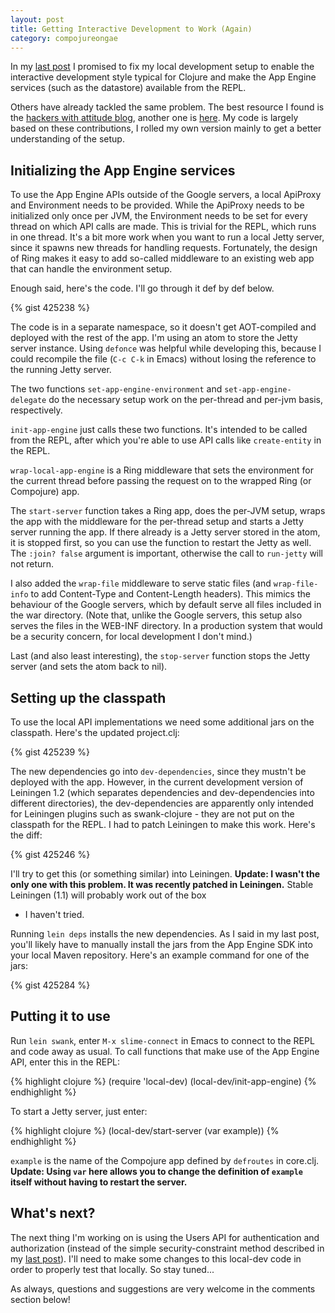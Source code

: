 ```yaml
---
layout: post
title: Getting Interactive Development to Work (Again)
category: compojureongae
---
```


In my [last post][0] I promised to fix my local development setup to
enable the interactive development style typical for Clojure and make
the App Engine services (such as the datastore) available from the
REPL.

Others have already tackled the same problem. The best resource I
found is the [hackers with attitude blog][1], another one is
[here][2].  My code is largely based on these contributions, I rolled
my own version mainly to get a better understanding of the setup.

<!--more-->

## Initializing the App Engine services

To use the App Engine APIs outside of the Google servers, a local
ApiProxy and Environment needs to be provided. While the ApiProxy
needs to be initialized only once per JVM, the Environment needs to be
set for every thread on which API calls are made. This is trivial for
the REPL, which runs in one thread. It's a bit more work when you want
to run a local Jetty server, since it spawns new threads for handling
requests. Fortunately, the design of Ring makes it easy to add
so-called middleware to an existing web app that can handle the
environment setup.

Enough said, here's the code. I'll go through it def by def below.

{% gist 425238 %}

The code is in a separate namespace, so it doesn't get AOT-compiled
and deployed with the rest of the app. I'm using an atom to store the
Jetty server instance. Using `defonce` was helpful while developing
this, because I could recompile the file (`C-c C-k` in Emacs) without
losing the reference to the running Jetty server.

The two functions `set-app-engine-environment` and
`set-app-engine-delegate` do the necessary setup work on the
per-thread and per-jvm basis, respectively.

`init-app-engine` just calls these two functions. It's intended to be
called from the REPL, after which you're able to use API calls like
`create-entity` in the REPL.

`wrap-local-app-engine` is a Ring middleware that sets the environment
for the current thread before passing the request on to the wrapped
Ring (or Compojure) app.

The `start-server` function takes a Ring app, does the per-JVM setup,
wraps the app with the middleware for the per-thread setup and starts
a Jetty server running the app. If there already is a Jetty server
stored in the atom, it is stopped first, so you can use the function
to restart the Jetty as well. The `:join? false` argument is
important, otherwise the call to `run-jetty` will not return.

I also added the `wrap-file` middleware to serve static files (and
`wrap-file-info` to add Content-Type and Content-Length headers). This
mimics the behaviour of the Google servers, which by default serve all
files included in the war directory. (Note that, unlike the Google
servers, this setup also serves the files in the WEB-INF directory. In
a production system that would be a security concern, for local
development I don't mind.)

Last (and also least interesting), the `stop-server` function stops
the Jetty server (and sets the atom back to nil).

## Setting up the classpath

To use the local API implementations we need some additional jars on
the classpath. Here's the updated project.clj:

{% gist 425239 %}

The new dependencies go into `dev-dependencies`, since they mustn't be
deployed with the app. However, in the current development version of
Leiningen 1.2 (which separates dependencies and dev-dependencies into
different directories), the dev-dependencies are apparently only
intended for Leiningen plugins such as swank-clojure - they are not
put on the classpath for the REPL. I had to patch Leiningen to make
this work. Here's the diff:

{% gist 425246 %}

I'll try to get this (or something similar) into Leiningen. **Update:
I wasn't the only one with this problem. It was recently patched in
Leiningen.** Stable Leiningen (1.1) will probably work out of the box
- I haven't tried.

Running `lein deps` installs the new dependencies. As I said in my
last post, you'll likely have to manually install the jars from the
App Engine SDK into your local Maven repository. Here's an example
command for one of the jars:

{% gist 425284 %}

## Putting it to use

Run `lein swank`, enter `M-x slime-connect` in Emacs to connect to the
REPL and code away as usual. To call functions that make use of the
App Engine API, enter this in the REPL:

{% highlight clojure %}
(require 'local-dev)
(local-dev/init-app-engine)
{% endhighlight %}

To start a Jetty server, just enter:

{% highlight clojure %}
(local-dev/start-server (var example))
{% endhighlight %}

`example` is the name of the Compojure app defined by `defroutes` in
core.clj.  **Update: Using `var` here allows you to change the
definition of `example` itself without having to restart the server.**

## What's next?

The next thing I'm working on is using the Users API for
authentication and authorization (instead of the simple
security-constraint method described in my [last post][0]).  I'll need
to make some changes to this local-dev code in order to properly test
that locally. So stay tuned...

As always, questions and suggestions are very welcome in the comments
section below!

[0]: /blog/2010/06/01/accessing-the-app-engine-datastore
[1]: http://www.hackers-with-attitude.com/2010/04/clojure-google-app-engine-setup-update.html
[2]: http://carpathia.blogspot.com/2010/05/yet-another-clojure-compojure-google.html
